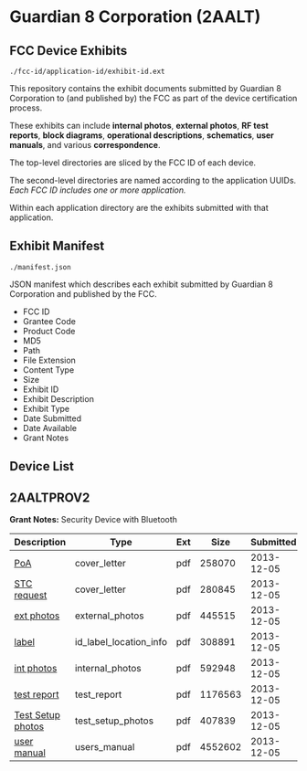 # Guardian 8 Corporation (2AALT)
## FCC Device Exhibits

```
./fcc-id/application-id/exhibit-id.ext
```

This repository contains the exhibit documents submitted by Guardian 8 Corporation to (and published by) the FCC as part of the device certification process.

These exhibits can include **internal photos**, **external photos**, **RF test reports**, **block diagrams**, **operational descriptions**, **schematics**, **user manuals**, and various **correspondence**.

The top-level directories are sliced by the FCC ID of each device.

The second-level directories are named according to the application UUIDs. *Each FCC ID includes one or more application.*

Within each application directory are the exhibits submitted with that application. 

## Exhibit Manifest

```
./manifest.json
```

JSON manifest which describes each exhibit submitted by Guardian 8 Corporation and published by the FCC.

- FCC ID
- Grantee Code
- Product Code
- MD5
- Path
- File Extension
- Content Type
- Size
- Exhibit ID
- Exhibit Description
- Exhibit Type
- Date Submitted
- Date Available
- Grant Notes

## Device List
## 2AALTPROV2
**Grant Notes:** Security Device with Bluetooth

| Description | Type | Ext | Size | Submitted | Available |
| ----------- | ---- | --- | ---- | --------- | --------- |
| [PoA](2AALTPROV2/50b8cc7c38d554ebeffd63872d34d9b3/2134424.pdf) | cover_letter | pdf | 258070 | 2013-12-05 | 2013-12-06 |
| [STC request](2AALTPROV2/50b8cc7c38d554ebeffd63872d34d9b3/2134425.pdf) | cover_letter | pdf | 280845 | 2013-12-05 | 2013-12-06 |
| [ext photos](2AALTPROV2/50b8cc7c38d554ebeffd63872d34d9b3/2134419.pdf) | external_photos | pdf | 445515 | 2013-12-05 | 2014-01-20 |
| [label](2AALTPROV2/50b8cc7c38d554ebeffd63872d34d9b3/2134423.pdf) | id_label_location_info | pdf | 308891 | 2013-12-05 | 2013-12-06 |
| [int photos](2AALTPROV2/50b8cc7c38d554ebeffd63872d34d9b3/2134420.pdf) | internal_photos | pdf | 592948 | 2013-12-05 | 2014-01-20 |
| [test report](2AALTPROV2/50b8cc7c38d554ebeffd63872d34d9b3/2134426.pdf) | test_report | pdf | 1176563 | 2013-12-05 | 2013-12-06 |
| [Test Setup photos](2AALTPROV2/50b8cc7c38d554ebeffd63872d34d9b3/2134421.pdf) | test_setup_photos | pdf | 407839 | 2013-12-05 | 2014-01-20 |
| [user manual](2AALTPROV2/50b8cc7c38d554ebeffd63872d34d9b3/2134422.pdf) | users_manual | pdf | 4552602 | 2013-12-05 | 2014-01-20 |
